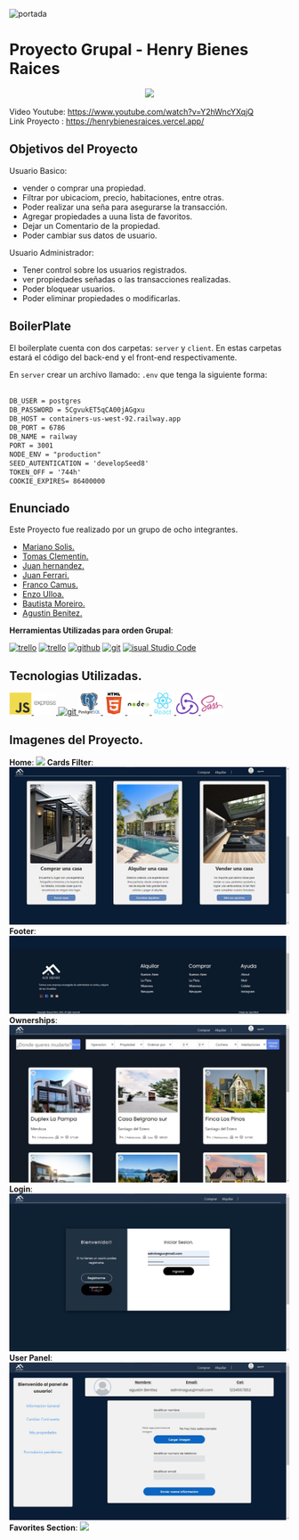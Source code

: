 ![portada](https://www.nocnok.com/hubfs/iStock-1061234002.jpg)

# Proyecto Grupal - Henry Bienes Raices

<p align="center">
  <img height="300" src="./Img Project/LOGUITO-PF.svg" />
</p>

Video Youtube: https://www.youtube.com/watch?v=Y2hWncYXqjQ <br/>
Link Proyecto : https://henrybienesraices.vercel.app/
## Objetivos del Proyecto

Usuario Basico:
- vender o comprar una propiedad.
- Filtrar por ubicaciom, precio, habitaciones, entre otras.
- Poder realizar una seña para asegurarse la transacción. 
- Agregar propiedades a uuna lista de favoritos.
- Dejar un Comentario de la propiedad.
- Poder cambiar sus datos de usuario.

Usuario Administrador:
- Tener control sobre los usuarios registrados.
- ver propiedades señadas o las transacciones realizadas.
- Poder bloquear usuarios.
- Poder eliminar propiedades o modificarlas.

## BoilerPlate

El boilerplate cuenta con dos carpetas: `server` y `client`. En estas carpetas estará el código del back-end y el front-end respectivamente.

En `server` crear un archivo llamado: `.env` que tenga la siguiente forma:

```env

DB_USER = postgres
DB_PASSWORD = 5CgvukET5qCA00jAGgxu
DB_HOST = containers-us-west-92.railway.app
DB_PORT = 6786
DB_NAME = railway
PORT = 3001
NODE_ENV = "production"
SEED_AUTENTICATION = 'developSeed8'
TOKEN_OFF = '744h'
COOKIE_EXPIRES= 86400000

```

## Enunciado

Este Proyecto fue realizado por un grupo de ocho integrantes.

- <a href="">Mariano Solis.</a>
- <a href="">Tomas Clementin.</a>
- <a href="">Juan hernandez.</a>
- <a href="">Juan Ferrari.</a>
- <a href="">Franco Camus.</a>
- <a href="">Enzo Ulloa.</a>
- <a href="">Bautista Moreiro.</a>
- <a href="https://www.linkedin.com/in/agustin-benitez-271b94241/">Agustin Benitez.</a>

__Herramientas Utilizadas para orden Grupal__:

<a href="https://www.figma.com/"><img src="https://cdn-icons-png.flaticon.com/512/5968/5968705.png" alt="trello" width="40" height="40"></a>
<a href="https://trello.com/"><img src="https://cdn-icons-png.flaticon.com/512/174/174874.png" alt="trello" width="40" height="40"></a>
<a href="https://github.com/"><img src="https://cdn-icons-png.flaticon.com/512/25/25657.png" alt="github" width="40" height="40"></a>
<a href="https://git-scm.com/"><img src="https://cdn-icons-png.flaticon.com/512/4494/4494740.png" alt="git" width="40" height="40"></a>
<a href="https://code.visualstudio.com/"><img src="https://cdn-icons-png.flaticon.com/512/5968/5968389.png" alt="isual Studio Code" width="40" height="40"></a>

## Tecnologias Utilizadas.

 <a href="https://developer.mozilla.org/en-US/docs/Web/JavaScript" target="_blank" rel="noreferrer"> <img src="https://raw.githubusercontent.com/devicons/devicon/master/icons/javascript/javascript-original.svg" alt="javascript" width="40" height="40"/> </a> 
<a href="https://expressjs.com" target="_blank" rel="noreferrer"> <img src="https://raw.githubusercontent.com/devicons/devicon/master/icons/express/express-original-wordmark.svg" alt="express" width="40" height="40"/> </a>
<a href="https://git-scm.com/" target="_blank" rel="noreferrer"> <img src="https://www.vectorlogo.zone/logos/git-scm/git-scm-icon.svg" alt="git" width="40" height="40"/> </a> 
<a href="https://www.postgresql.org" target="_blank" rel="noreferrer"> <img src="https://raw.githubusercontent.com/devicons/devicon/master/icons/postgresql/postgresql-original-wordmark.svg" alt="postgresql" width="40" height="40"/> </a> 
<a href="https://www.w3.org/html/" target="_blank" rel="noreferrer"> <img src="https://raw.githubusercontent.com/devicons/devicon/master/icons/html5/html5-original-wordmark.svg" alt="html5" width="40" height="40"/> </a> 
<a href="https://nodejs.org" target="_blank" rel="noreferrer"> <img src="https://raw.githubusercontent.com/devicons/devicon/master/icons/nodejs/nodejs-original-wordmark.svg" alt="nodejs" width="40" height="40"/> </a> 
<a href="https://reactjs.org/" target="_blank" rel="noreferrer"> <img src="https://raw.githubusercontent.com/devicons/devicon/master/icons/react/react-original-wordmark.svg" alt="react" width="40" height="40"/> </a> 
<a href="https://redux.js.org" target="_blank" rel="noreferrer"> <img src="https://raw.githubusercontent.com/devicons/devicon/master/icons/redux/redux-original.svg" alt="redux" width="40" height="40"/> </a> 
<a href="https://sass-lang.com" target="_blank" rel="noreferrer"> <img src="https://raw.githubusercontent.com/devicons/devicon/master/icons/sass/sass-original.svg" alt="sass" width="40" height="40"/> </a></p>



## Imagenes del Proyecto.

__Home__:
<a href="https://henrybienesraices.vercel.app/"><img src="./Img Project/home1.jpg" /></a>
__Cards Filter__:
<a href="https://henrybienesraices.vercel.app/"><img src="./Img Project/card.jpg" /></a>
__Footer__:
<a href="https://henrybienesraices.vercel.app/"><img src="./Img Project/footer.jpg" /></a>
__Ownerships__:
<a href="https://henrybienesraices.vercel.app/"><img src="./Img Project/cards.jpg" /></a>
__Login__:
<a href="https://henrybienesraices.vercel.app/"><img src="./Img Project/login.jpg" /></a>
__User Panel__:
<a href="https://henrybienesraices.vercel.app/"><img src="./Img Project/infouser.jpg" /></a>
__Favorites Section__:
<a href="https://henrybienesraices.vercel.app/"><img src="./Img Project/favorite1.jpg" /></a>
